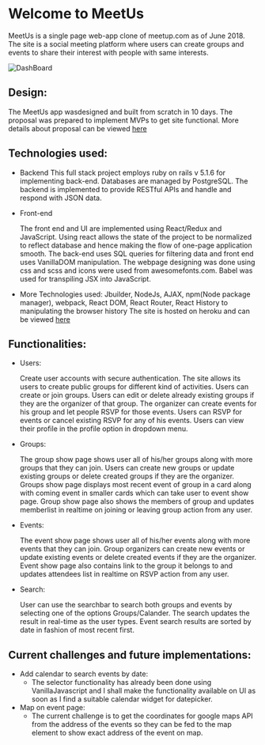 # Welcome to MeetUs
MeetUs is a single page web-app clone of meetup.com as of June 2018. The site is a social meeting platform where users can create groups and
events to share their interest with people with same interests.

![DashBoard](https://res.cloudinary.com/df4s95pqa/image/upload/v1529011512/mainpage.png)

## Design:

The MeetUs app wasdesigned and built from scratch in 10 days. The proposal was prepared to implement MVPs to get site functional. More details about proposal can be viewed [here](https://github.com/SkyisAakash/MeetUs/wiki)

## Technologies used:

* Backend
  This full stack project employs ruby on rails v 5.1.6 for implementing back-end. 
  Databases are managed by PostgreSQL.
  The backend is implemented to provide RESTful APIs and handle and respond with JSON data.

* Front-end

  The front end and UI are implemented using React/Redux and JavaScript.
  Using react allows the state of the project to be normalized to reflect database and hence making the flow of one-page application smooth.
  The back-end uses SQL queries for filtering data and front end uses VanillaDOM manipulation.
  The webpage designing was done using css and scss and icons were used from awesomefonts.com.
  Babel was used for transpiling JSX into JavaScript.
  
* More Technologies used:
  Jbuilder, NodeJs, AJAX, npm(Node package manager), webpack, React DOM, React Router, React History to manipulating the browser history
  The site is hosted on heroku and can be viewed [here](https://meetus-meetup.herokuapp.com/#/)

## Functionalities:

 * Users:

    Create user accounts with secure authentication.
    The site allows its users to create public groups for different kind of activities. Users can create or join groups.
    Users can edit or delete already existing groups if they are the organizer of that group.
    The organizer can create events for his group and let people RSVP for those events. Users can RSVP for events or cancel existing RSVP
    for any of his events. Users can view their profile in the profile option in dropdown menu.

  * Groups:

    The group show page shows user all of his/her groups along with more groups that they can join.
    Users can create new groups or update existing groups or delete created groups if they are the organizer.
    Groups show page displays most recent event of group in a card along with coming event in smaller cards which can take user to event show page.
    Group show page also shows the members of group and updates memberlist in realtime on joining or leaving group action from any user.

  * Events:

    The event show page shows user all of his/her events along with more events that they can join.
    Group organizers can create new events or update existing events or delete created events if they are the organizer.
    Event show page also contains link to the group it belongs to and updates attendees list in realtime on RSVP action from any user.

  * Search:

    User can use the searchbar to search both groups and events by selecting one of the options Groups/Calander.
    The search updates the result in real-time as the user types. Event search results are sorted by date in fashion of most recent first.

## Current challenges and future implementations:

  * Add calendar to search events by date:
    - The selector functionality has already been done using VanillaJavascript and I shall make the functionality available on UI as soon as
        I find a suitable calendar widget for datepicker.
  * Map on event page:
    - The current challenge is to get the coordinates for google maps API from the address of the events so they can be fed to the map element to show exact address
    of the event on map.
